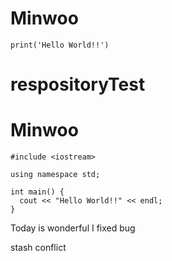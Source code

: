 # Minwoo
```
print('Hello World!!')
```

# respositoryTest

# Minwoo 
```
#include <iostream>

using namespace std;

int main() {
  cout << "Hello World!!" << endl;
}
```
Today is wonderful
I fixed bug

stash conflict
